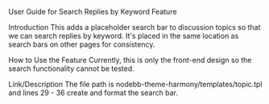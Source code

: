 User Guide for Search Replies by Keyword Feature

Introduction
This adds a placeholder search bar to discussion topics so that we can search 
replies by keyword. It's placed in the same location as search bars on other pages 
for consistency.

How to Use the Feature
Currently, this is only the front-end design so the search functionality cannot be 
tested.

Link/Description
The file path is nodebb-theme-harmony/templates/topic.tpl and lines 29 - 36 create 
and format the search bar.

